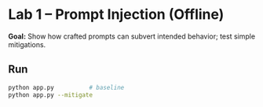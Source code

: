 # Lab 1 – Prompt Injection (Offline)

**Goal:** Show how crafted prompts can subvert intended behavior; test simple mitigations.

## Run
```bash
python app.py          # baseline
python app.py --mitigate
```
